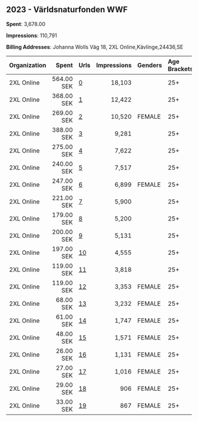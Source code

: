 ## 2023 - Världsnaturfonden WWF 
**Spent**: 3,678.00

**Impressions**: 110,791

**Billing Addresses**: Johanna Wolls Väg 18, 2XL Online,Kävlinge,24436,SE

|Organization|Spent|Urls|Impressions|Genders|Age Brackets|Country Codes|
|:---|---:|:---|---:|:---|:---|:---|
|2XL Online|564.00 SEK|[0](https://www.snap.com/political-ads/asset/18f20952759f58c97104549b5d008862007a28aa71bfb662420b02e58176cb47?mediaType=png)|18,103||25+|sweden|
|2XL Online|368.00 SEK|[1](https://www.snap.com/political-ads/asset/a7c9d08fe4b53a9a14d8c8809448aca5ecc9b7c6afc3d8dd3e5bc6386b3f5a0c?mediaType=png)|12,422||25+|sweden|
|2XL Online|269.00 SEK|[2](https://www.snap.com/political-ads/asset/5eaadf9c42793d84ffbcfbdd4a33dc9dfad28fd5ea6d44b7cbb9eb9649ad7060?mediaType=png)|10,520|FEMALE|25+|sweden|
|2XL Online|388.00 SEK|[3](https://www.snap.com/political-ads/asset/82298d52f838d4c28a4910bbcb3f9290905d9964c0957eb354d7d13b15a10a09?mediaType=png)|9,281||25+|sweden|
|2XL Online|275.00 SEK|[4](https://www.snap.com/political-ads/asset/53ea52f5ad457e420f1d42621868ae49ee9a9a47abd544855175441294ebf6b2?mediaType=png)|7,622||25+|sweden|
|2XL Online|240.00 SEK|[5](https://www.snap.com/political-ads/asset/0614c4f75e97c25e19ac705288516d27bbd3c48de9723a3ae0df70b558275c7f?mediaType=png)|7,517||25+|sweden|
|2XL Online|247.00 SEK|[6](https://www.snap.com/political-ads/asset/6b2ebde0e6b256ac6b7f39dff748f954992de5e2d7d8aa4c3bf48f68115b55f9?mediaType=png)|6,899|FEMALE|25+|sweden|
|2XL Online|221.00 SEK|[7](https://www.snap.com/political-ads/asset/4d4b725f907b1ac5e7fb17fccdea4c93344a4c18ffc9d52884769ee477efb50f?mediaType=png)|5,900||25+|sweden|
|2XL Online|179.00 SEK|[8](https://www.snap.com/political-ads/asset/8418e1f55ae5d5644ff41594374c25a2a9f586deecb418a12363166fce33fd26?mediaType=png)|5,200||25+|sweden|
|2XL Online|200.00 SEK|[9](https://www.snap.com/political-ads/asset/dd6f7623f359802b0a76b0bcb305a69f055c7dd212047f9b744916ca2a9f5994?mediaType=png)|5,131||25+|sweden|
|2XL Online|197.00 SEK|[10](https://www.snap.com/political-ads/asset/6b2ebde0e6b256ac6b7f39dff748f954992de5e2d7d8aa4c3bf48f68115b55f9?mediaType=png)|4,555||25+|sweden|
|2XL Online|119.00 SEK|[11](https://www.snap.com/political-ads/asset/5eaadf9c42793d84ffbcfbdd4a33dc9dfad28fd5ea6d44b7cbb9eb9649ad7060?mediaType=png)|3,818||25+|sweden|
|2XL Online|119.00 SEK|[12](https://www.snap.com/political-ads/asset/8418e1f55ae5d5644ff41594374c25a2a9f586deecb418a12363166fce33fd26?mediaType=png)|3,353|FEMALE|25+|sweden|
|2XL Online|68.00 SEK|[13](https://www.snap.com/political-ads/asset/0614c4f75e97c25e19ac705288516d27bbd3c48de9723a3ae0df70b558275c7f?mediaType=png)|3,232|FEMALE|25+|sweden|
|2XL Online|61.00 SEK|[14](https://www.snap.com/political-ads/asset/53ea52f5ad457e420f1d42621868ae49ee9a9a47abd544855175441294ebf6b2?mediaType=png)|1,747|FEMALE|25+|sweden|
|2XL Online|48.00 SEK|[15](https://www.snap.com/political-ads/asset/4d4b725f907b1ac5e7fb17fccdea4c93344a4c18ffc9d52884769ee477efb50f?mediaType=png)|1,571|FEMALE|25+|sweden|
|2XL Online|26.00 SEK|[16](https://www.snap.com/political-ads/asset/82298d52f838d4c28a4910bbcb3f9290905d9964c0957eb354d7d13b15a10a09?mediaType=png)|1,131|FEMALE|25+|sweden|
|2XL Online|27.00 SEK|[17](https://www.snap.com/political-ads/asset/dd6f7623f359802b0a76b0bcb305a69f055c7dd212047f9b744916ca2a9f5994?mediaType=png)|1,016|FEMALE|25+|sweden|
|2XL Online|29.00 SEK|[18](https://www.snap.com/political-ads/asset/a7c9d08fe4b53a9a14d8c8809448aca5ecc9b7c6afc3d8dd3e5bc6386b3f5a0c?mediaType=png)|906|FEMALE|25+|sweden|
|2XL Online|33.00 SEK|[19](https://www.snap.com/political-ads/asset/18f20952759f58c97104549b5d008862007a28aa71bfb662420b02e58176cb47?mediaType=png)|867|FEMALE|25+|sweden|
